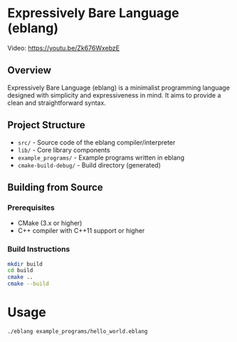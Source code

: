 # Expressively Bare Language (eblang)

Video: https://youtu.be/Zk676WxebzE

## Overview

Expressively Bare Language (eblang) is a minimalist programming language designed with simplicity and expressiveness in
mind. It aims to provide a clean and straightforward syntax.

## Project Structure

- `src/` - Source code of the eblang compiler/interpreter
- `lib/` - Core library components
- `example_programs/` - Example programs written in eblang
- `cmake-build-debug/` - Build directory (generated)

## Building from Source

### Prerequisites

- CMake (3.x or higher)
- C++ compiler with C++11 support or higher

### Build Instructions

```bash
mkdir build
cd build
cmake ..
cmake --build
```

# Usage

```bash
./eblang example_programs/hello_world.eblang
```